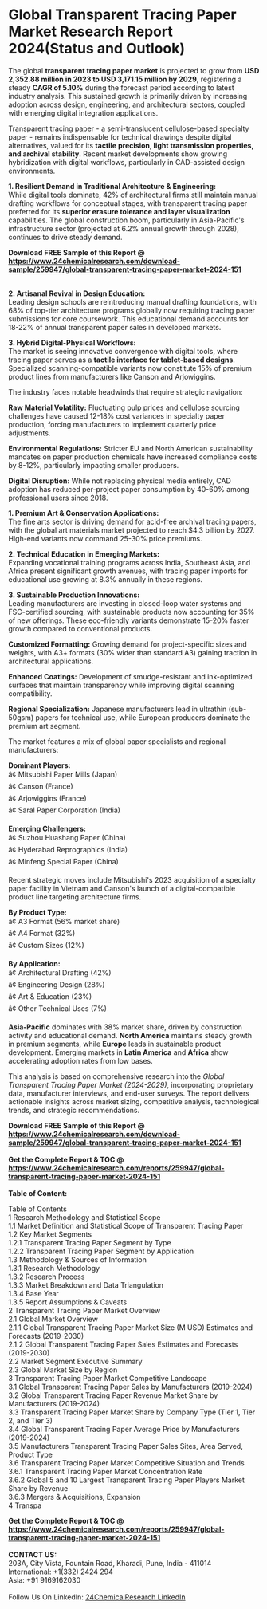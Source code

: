<h1>Global Transparent Tracing Paper Market Research Report 2024(Status and Outlook)</h1><p>The global <strong>transparent tracing paper market</strong> is projected to grow from <strong>USD 2,352.88 million in 2023 to USD 3,171.15 million by 2029</strong>, registering a steady <strong>CAGR of 5.10%</strong> during the forecast period according to latest industry analysis. This sustained growth is primarily driven by increasing adoption across design, engineering, and architectural sectors, coupled with emerging digital integration applications.</p><p>Transparent tracing paper - a semi-translucent cellulose-based specialty paper - remains indispensable for technical drawings despite digital alternatives, valued for its <strong>tactile precision, light transmission properties, and archival stability</strong>. Recent market developments show growing hybridization with digital workflows, particularly in CAD-assisted design environments.</p><p><strong>1. Resilient Demand in Traditional Architecture &amp; Engineering:</strong><br>
While digital tools dominate, 42% of architectural firms still maintain manual drafting workflows for conceptual stages, with transparent tracing paper preferred for its <strong>superior erasure tolerance and layer visualization</strong> capabilities. The global construction boom, particularly in Asia-Pacific's infrastructure sector (projected at 6.2% annual growth through 2028), continues to drive steady demand.</p><div><b>Download FREE Sample of this Report @ 
            <a href="https://www.24chemicalresearch.com/download-sample/259947/global-transparent-tracing-paper-market-2024-151">
            https://www.24chemicalresearch.com/download-sample/259947/global-transparent-tracing-paper-market-2024-151</a></b></div><br><p><strong>2. Artisanal Revival in Design Education:</strong><br>
Leading design schools are reintroducing manual drafting foundations, with 68% of top-tier architecture programs globally now requiring tracing paper submissions for core coursework. This educational demand accounts for 18-22% of annual transparent paper sales in developed markets.</p><p><strong>3. Hybrid Digital-Physical Workflows:</strong><br>
The market is seeing innovative convergence with digital tools, where tracing paper serves as a <strong>tactile interface for tablet-based designs</strong>. Specialized scanning-compatible variants now constitute 15% of premium product lines from manufacturers like Canson and Arjowiggins.</p><p>The industry faces notable headwinds that require strategic navigation:</p><p><strong>Raw Material Volatility:</strong> Fluctuating pulp prices and cellulose sourcing challenges have caused 12-18% cost variances in specialty paper production, forcing manufacturers to implement quarterly price adjustments.</p><p><strong>Environmental Regulations:</strong> Stricter EU and North American sustainability mandates on paper production chemicals have increased compliance costs by 8-12%, particularly impacting smaller producers.</p><p><strong>Digital Disruption:</strong> While not replacing physical media entirely, CAD adoption has reduced per-project paper consumption by 40-60% among professional users since 2018.</p><p><strong>1. Premium Art &amp; Conservation Applications:</strong><br>
The fine arts sector is driving demand for acid-free archival tracing papers, with the global art materials market projected to reach $4.3 billion by 2027. High-end variants now command 25-30% price premiums.</p><p><strong>2. Technical Education in Emerging Markets:</strong><br>
Expanding vocational training programs across India, Southeast Asia, and Africa present significant growth avenues, with tracing paper imports for educational use growing at 8.3% annually in these regions.</p><p><strong>3. Sustainable Production Innovations:</strong><br>
Leading manufacturers are investing in closed-loop water systems and FSC-certified sourcing, with sustainable products now accounting for 35% of new offerings. These eco-friendly variants demonstrate 15-20% faster growth compared to conventional products.</p><p><strong>Customized Formatting:</strong> Growing demand for project-specific sizes and weights, with A3+ formats (30% wider than standard A3) gaining traction in architectural applications.</p><p><strong>Enhanced Coatings:</strong> Development of smudge-resistant and ink-optimized surfaces that maintain transparency while improving digital scanning compatibility.</p><p><strong>Regional Specialization:</strong> Japanese manufacturers lead in ultrathin (sub-50gsm) papers for technical use, while European producers dominate the premium art segment.</p><p>The market features a mix of global paper specialists and regional manufacturers:</p><p><strong>Dominant Players:</strong><br>
â¢ Mitsubishi Paper Mills (Japan)<br>
â¢ Canson (France)<br>
â¢ Arjowiggins (France)<br>
â¢ Saral Paper Corporation (India)</p><p><strong>Emerging Challengers:</strong><br>
â¢ Suzhou Huashang Paper (China)<br>
â¢ Hyderabad Reprographics (India)<br>
â¢ Minfeng Special Paper (China)</p><p>Recent strategic moves include Mitsubishi's 2023 acquisition of a specialty paper facility in Vietnam and Canson's launch of a digital-compatible product line targeting architecture firms.</p><p><strong>By Product Type:</strong><br>
â¢ A3 Format (56% market share)<br>
â¢ A4 Format (32%)<br>
â¢ Custom Sizes (12%)</p><p><strong>By Application:</strong><br>
â¢ Architectural Drafting (42%)<br>
â¢ Engineering Design (28%)<br>
â¢ Art &amp; Education (23%)<br>
â¢ Other Technical Uses (7%)</p><p><strong>Asia-Pacific</strong> dominates with 38% market share, driven by construction activity and educational demand. <strong>North America</strong> maintains steady growth in premium segments, while <strong>Europe</strong> leads in sustainable product development. Emerging markets in <strong>Latin America</strong> and <strong>Africa</strong> show accelerating adoption rates from low bases.</p><p>This analysis is based on comprehensive research into the <em>Global Transparent Tracing Paper Market (2024-2029)</em>, incorporating proprietary data, manufacturer interviews, and end-user surveys. The report delivers actionable insights across market sizing, competitive analysis, technological trends, and strategic recommendations.</p><div><b>Download FREE Sample of this Report @ 
            <a href="https://www.24chemicalresearch.com/download-sample/259947/global-transparent-tracing-paper-market-2024-151">
            https://www.24chemicalresearch.com/download-sample/259947/global-transparent-tracing-paper-market-2024-151</a></b></div><br><div><b>Get the Complete Report & TOC @ 
            <a href="https://www.24chemicalresearch.com/reports/259947/global-transparent-tracing-paper-market-2024-151">
            https://www.24chemicalresearch.com/reports/259947/global-transparent-tracing-paper-market-2024-151</a></b></div><br>
            <b>Table of Content:</b><p>Table of Contents<br />
1 Research Methodology and Statistical Scope<br />
1.1 Market Definition and Statistical Scope of Transparent Tracing Paper<br />
1.2 Key Market Segments<br />
1.2.1 Transparent Tracing Paper Segment by Type<br />
1.2.2 Transparent Tracing Paper Segment by Application<br />
1.3 Methodology & Sources of Information<br />
1.3.1 Research Methodology<br />
1.3.2 Research Process<br />
1.3.3 Market Breakdown and Data Triangulation<br />
1.3.4 Base Year<br />
1.3.5 Report Assumptions & Caveats<br />
2 Transparent Tracing Paper Market Overview<br />
2.1 Global Market Overview<br />
2.1.1 Global Transparent Tracing Paper Market Size (M USD) Estimates and Forecasts (2019-2030)<br />
2.1.2 Global Transparent Tracing Paper Sales Estimates and Forecasts (2019-2030)<br />
2.2 Market Segment Executive Summary<br />
2.3 Global Market Size by Region<br />
3 Transparent Tracing Paper Market Competitive Landscape<br />
3.1 Global Transparent Tracing Paper Sales by Manufacturers (2019-2024)<br />
3.2 Global Transparent Tracing Paper Revenue Market Share by Manufacturers (2019-2024)<br />
3.3 Transparent Tracing Paper Market Share by Company Type (Tier 1, Tier 2, and Tier 3)<br />
3.4 Global Transparent Tracing Paper Average Price by Manufacturers (2019-2024)<br />
3.5 Manufacturers Transparent Tracing Paper Sales Sites, Area Served, Product Type<br />
3.6 Transparent Tracing Paper Market Competitive Situation and Trends<br />
3.6.1 Transparent Tracing Paper Market Concentration Rate<br />
3.6.2 Global 5 and 10 Largest Transparent Tracing Paper Players Market Share by Revenue<br />
3.6.3 Mergers & Acquisitions, Expansion<br />
4 Transpa</p><div><b>Get the Complete Report & TOC @ 
            <a href="https://www.24chemicalresearch.com/reports/259947/global-transparent-tracing-paper-market-2024-151">
            https://www.24chemicalresearch.com/reports/259947/global-transparent-tracing-paper-market-2024-151</a></b></div><br><b>CONTACT US:</b><br>
            203A, City Vista, Fountain Road, Kharadi, Pune, India - 411014<br>
            International: +1(332) 2424 294<br>
            Asia: +91 9169162030 <br><br>
            Follow Us On LinkedIn: <a href="https://www.linkedin.com/company/24chemicalresearch/">24ChemicalResearch LinkedIn</a>